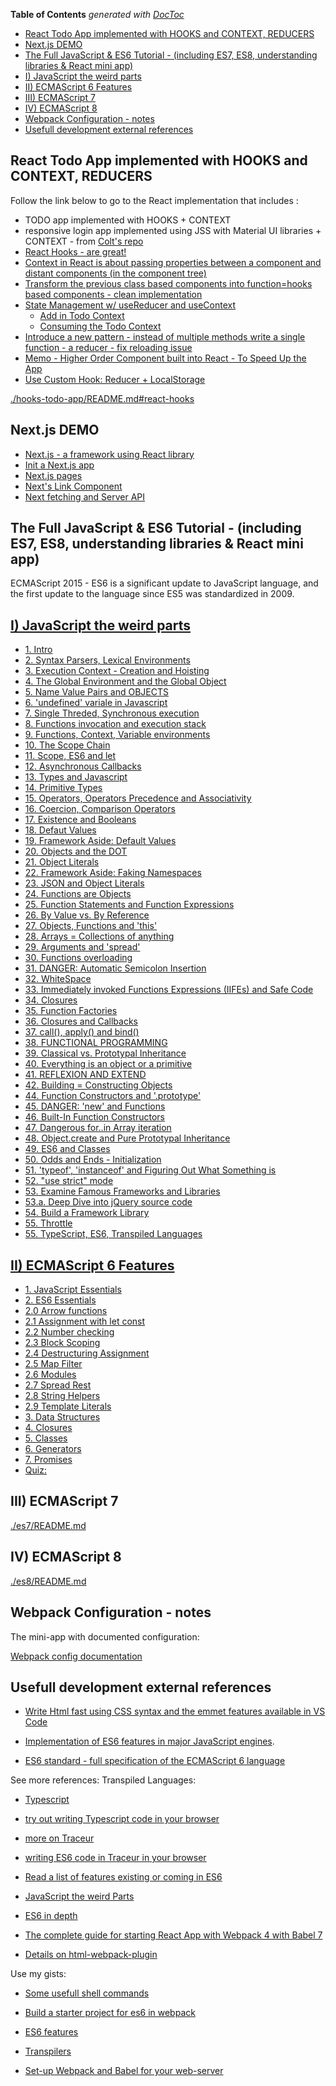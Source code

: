 <!-- START doctoc generated TOC please keep comment here to allow auto update -->
<!-- DON'T EDIT THIS SECTION, INSTEAD RE-RUN doctoc TO UPDATE -->
**Table of Contents**  *generated with [DocToc](https://github.com/thlorenz/doctoc)*

- [React Todo App implemented with HOOKS and CONTEXT, REDUCERS](#react-todo-app-implemented-with-hooks-and-context-reducers)
- [Next.js DEMO](#nextjs-demo)
- [The Full JavaScript & ES6 Tutorial - (including ES7, ES8, understanding libraries & React mini app)](#the-full-javascript--es6-tutorial---including-es7-es8-understanding-libraries--react-mini-app)
- [I) JavaScript the weird parts](#i-javascript-the-weird-parts)
- [II) ECMAScript 6 Features](#ii-ecmascript-6-features)
- [III) ECMAScript 7](#iii-ecmascript-7)
- [IV) ECMAScript 8](#iv-ecmascript-8)
- [Webpack Configuration - notes](#webpack-configuration---notes)
- [Usefull development external references](#usefull-development-external-references)

<!-- END doctoc generated TOC please keep comment here to allow auto update -->

## React Todo App implemented with HOOKS and CONTEXT, REDUCERS

Follow the link below to go to the React implementation that includes :
 - TODO app implemented with HOOKS + CONTEXT
 - responsive login app implemented using JSS with Material UI libraries + CONTEXT - from [Colt's repo](https://github.com/Colt/todos-context-usereducer)
- [React Hooks - are great!](./hooks-todo-app/README.md#react-hooks---are-great)
- [Context in React is about passing properties between a component and distant components (in the component tree)](./hooks-todo-app/README.md#context-in-react-is-about-passing-properties-between-a-component-and-distant-components-in-the-component-tree)
- [Transform the previous class based components into function=hooks based components - clean implementation](./hooks-todo-app/README.md#transform-the-previous-class-based-components-into-functionhooks-based-components---clean-implementation)
- [State Management w/ useReducer and useContext](./hooks-todo-app/README.md#state-management-w-usereducer-and-usecontext)
  - [Add in Todo Context](./hooks-todo-app/README.md#add-in-todo-context)
  - [Consuming the Todo Context](./hooks-todo-app/README.md#consuming-the-todo-context)
- [Introduce a new pattern - instead of multiple methods write a single function - a reducer - fix reloading issue](./hooks-todo-app/README.md#introduce-a-new-pattern---instead-of-multiple-methods-write-a-single-function---a-reducer---fix-reloading-issue)
- [Memo - Higher Order Component built into React - To Speed Up the App](./hooks-todo-app/README.md#memo---higher-order-component-built-into-react---to-speed-up-the-app)
- [Use Custom Hook: Reducer + LocalStorage](./hooks-todo-app/README.md#use-custom-hook-reducer--localstorage)

[./hooks-todo-app/README.md#react-hooks](./hooks-todo-app/README.md#react-hooks)

## Next.js DEMO

- [Next.js - a framework using React library](./next-js-demo-app/README.md#nextjs---a-framework-using-react-library)
- [Init a Next.js app](./next-js-demo-app/README.md#init-a-nextjs-app)
- [Next.js pages](./next-js-demo-app/README.md#nextjs-pages)
- [Next's Link Component](./next-js-demo-app/README.md#nexts-link-component)
- [Next  fetching and Server API](./next-js-demo-app/README.md#next--fetching-and-server-api)


## The Full JavaScript & ES6 Tutorial - (including ES7, ES8, understanding libraries & React mini app)
ECMAScript 2015 -  ES6 is a significant update to JavaScript language, and the first update to the language since ES5 was standardized in 2009. 

## [I) JavaScript the weird parts](./javascript-weird-parts/README.md)
- [1. Intro](./javascript-weird-parts/README.md/#1-intro)
- [2. Syntax Parsers, Lexical Environments](./javascript-weird-parts/README.md#2-syntax-parsers-lexical-environments)
- [3. Execution Context - Creation and Hoisting](./javascript-weird-parts/README.md#3-execution-context---creation-and-hoisting)
- [4. The Global Environment and the Global Object](./javascript-weird-parts/README.md#4-the-global-environment-and-the-global-object)
- [5. Name Value Pairs and OBJECTS](./javascript-weird-parts/README.md#5-name-value-pairs-and-objects)
- [6. 'undefined' variale in Javascript](./javascript-weird-parts/README.md#6-undefined-variale-in-javascript)
- [7. Single Threded, Synchronous execution](./javascript-weird-parts/README.md#7-single-threded-synchronous-execution)
- [8. Functions invocation and execution stack](./javascript-weird-parts/README.md#8-functions-invocation-and-execution-stack)
- [9. Functions, Context, Variable environments](./javascript-weird-parts/README.md#9-functions-context-variable-environments)
- [10. The Scope Chain](./javascript-weird-parts/README.md#10-the-scope-chain)
- [11. Scope, ES6 and let](./javascript-weird-parts/README.md#11-scope-es6-and-let)
- [12. Asynchronous Callbacks](./javascript-weird-parts/README.md#12-asynchronous-callbacks)
- [13. Types and Javascript](./javascript-weird-parts/README.md#13-types-and-javascript)
- [14. Primitive Types](./javascript-weird-parts/README.md#14-primitive-types)
- [15. Operators, Operators Precedence and Associativity](./javascript-weird-parts/README.md#15-operators-operators-precedence-and-associativity)
- [16. Coercion, Comparison Operators](./javascript-weird-parts/README.md#16-coercion-comparison-operators)
- [17. Existence and Booleans](./javascript-weird-parts/README.md#17-existence-and-booleans)
- [18. Defaut Values](./javascript-weird-parts/README.md#18-defaut-values)
- [19. Framework Aside: Default Values](./javascript-weird-parts/README.md#19-framework-aside-default-values)
- [20. Objects and the DOT](./javascript-weird-parts/README.md#20-objects-and-the-dot)
- [21. Object Literals](./javascript-weird-parts/README.md#21-object-literals)
- [22. Framework Aside: Faking Namespaces](./javascript-weird-parts/README.md#22-framework-aside-faking-namespaces)
- [23. JSON and Object Literals](./javascript-weird-parts/README.md#23-json-and-object-literals)
- [24. Functions are Objects](./javascript-weird-parts/README.md#24-functions-are-objects)
- [25. Function Statements and Function Expressions](./javascript-weird-parts/README.md#25-function-statements-and-function-expressions)
- [26. By Value vs. By Reference](./javascript-weird-parts/README.md#26-by-value-vs-by-reference)
- [27. Objects, Functions and 'this'](./javascript-weird-parts/README.md#27-objects-functions-and-this)
- [28. Arrays = Collections of anything](./javascript-weird-parts/README.md#28-arrays--collections-of-anything)
- [29. Arguments and 'spread'](./javascript-weird-parts/README.md#29-arguments-and-spread)
- [30. Functions overloading](./javascript-weird-parts/README.md#30-functions-overloading)
- [31. DANGER: Automatic Semicolon Insertion](./javascript-weird-parts/README.md#31-danger-automatic-semicolon-insertion)
- [32. WhiteSpace](./javascript-weird-parts/README.md#32-whitespace)
- [33. Immediately invoked Functions Expressions (IIFEs) and Safe Code](./javascript-weird-parts/README.md#33-immediately-invoked-functions-expressions-iifes-and-safe-code)
- [34. Closures](./javascript-weird-parts/README.md#34-closures)
- [35. Function Factories](./javascript-weird-parts/README.md#35-function-factories)
- [36. Closures and Callbacks](./javascript-weird-parts/README.md#36-closures-and-callbacks)
- [37. call(), apply() and bind()](./javascript-weird-parts/README.md#37-call-apply-and-bind)
- [38. FUNCTIONAL PROGRAMMING](./javascript-weird-parts/README.md#38-functional-programming)
- [39. Classical vs.  Prototypal Inheritance](./javascript-weird-parts/README.md#39-classical-vs--prototypal-inheritance)
- [40. Everything is an object or a primitive](./javascript-weird-parts/README.md#40-everything-is-an-object-or-a-primitive)
- [41. REFLEXION AND EXTEND](./javascript-weird-parts/README.md#41-reflexion-and-extend)
- [42. Building = Constructing Objects](./javascript-weird-parts/README.md#42-building--constructing-objects)
- [44. Function Constructors and '.prototype'](./javascript-weird-parts/README.md#44-function-constructors-and-prototype)
- [45. DANGER: 'new' and Functions](./javascript-weird-parts/README.md#45-danger-new-and-functions)
- [46. Built-In Function Constructors](./javascript-weird-parts/README.md#46-built-in-function-constructors)
- [47. Dangerous for..in Array  iteration](./javascript-weird-parts/README.md#47-dangerous-forin-array--iteration)
- [48. Object.create and Pure Prototypal Inheritance](./javascript-weird-parts/README.md#48-objectcreate-and-pure-prototypal-inheritance)
- [49. ES6 and Classes](./javascript-weird-parts/README.md#49-es6-and-classes)
- [50. Odds and Ends - Initialization](./javascript-weird-parts/README.md#50-odds-and-ends---initialization)
- [51. 'typeof', 'instanceof' and Figuring Out What Something is](./javascript-weird-parts/README.md#51-typeof-instanceof-and-figuring-out-what-something-is)
- [52. "use strict" mode](./javascript-weird-parts/README.md#52-use-strict-mode)
- [53. Examine Famous Frameworks and Libraries](./javascript-weird-parts/README.md#53-examine-famous-frameworks-and-libraries)
- [53.a. Deep Dive into jQuery source code](./understanding-libraries/README.md#1-deep-dive-into-jquery-code)
- [54. Build a Framework  Library](./understanding-libraries/README.md#2-build-my-own-library)
- [55.  Throttle](./javascript-weird-parts/README.md#55--throttle)
- [55. TypeScript, ES6, Transpiled Languages](./javascript-weird-parts/README.md#56-typescript-es6-transpiled-languages)


## [II) ECMAScript 6 Features](./es6-in-depth/README.md)

- [1. JavaScript Essentials](./es6-in-depth/README.md#1-javascript-essentials)
- [2. ES6 Essentials](./es6-in-depth/README.md#2-es6-essentials)
- [2.0 Arrow functions](./es6-in-depth/README.md#20-arrow-functions)
- [2.1 Assignment with let const](./es6-in-depth/README.md#21-assignment-with-let-const)
- [2.2 Number checking](./es6-in-depth/README.md#22-number-checking)
- [2.3 Block Scoping](./es6-in-depth/README.md#23-block-scoping)
- [2.4 Destructuring Assignment](./es6-in-depth/README.md#24-destructuring-assignment)
- [2.5 Map Filter](./es6-in-depth/README.md#25-map-filter)
- [2.6 Modules](./es6-in-depth/README.md#26-modules)
- [2.7 Spread Rest](./es6-in-depth/README.md#27-spread-rest)
- [2.8 String Helpers](./es6-in-depth/README.md#28-string-helpers)
- [2.9 Template Literals](./es6-in-depth/README.md#29-template-literals)
- [3. Data Structures](./es6-in-depth/README.md#3-data-structures)
- [4. Closures](./es6-in-depth/README.md#4-closures)
- [5. Classes](./es6-in-depth/README.md#5-classes)
- [6. Generators](./es6-in-depth/README.md#6-generators)
- [7. Promises](./es6-in-depth/README.md#7-promises)
- [Quiz:](./es6-in-depth/README.md#quiz)


## III) ECMAScript 7
[./es7/README.md](./es7/README.md)

## IV) ECMAScript 8
[./es8/README.md](./es8/README.md)

## Webpack Configuration - notes

The mini-app with documented configuration:

[Webpack config documentation](./react-mini-app/README.md#full-configuration-tutorial-for--webpack)

## Usefull development external references
- [Write Html fast using CSS syntax and the emmet features available in VS Code](https://docs.emmet.io/cheat-sheet/)

- [Implementation of ES6 features in major JavaScript engines](http://kangax.github.io/es5-compat-table/es6/).

- [ES6 standard - full specification of the ECMAScript 6 language](http://www.ecma-international.org/ecma-262/6.0/)

See more references:
    Transpiled Languages:

 - [Typescript](http://www.typescriptlang.org)
 - [try out writing Typescript code in your browser](http://www.typescriptlang.org/Playground)
 - [more on Traceur](https://github.com/google/traceur-compiler)
 - [writing ES6 code in Traceur in your browser](https://google.github.io/traceur-compiler/demo/repl.html#)


 - [Read a list of features existing or coming in ES6](https://github.com/lukehoban/es6features)
 - [JavaScript the weird Parts](https://www.udemy.com/understand-javascript/)
 - [ES6 in depth](https://www.udemy.com/es6-in-depth/)
- [The complete guide for starting React App with Webpack 4 with Babel 7](https://www.valentinog.com/blog/react-webpack-babel/)
- [Details on html-webpack-plugin](https://github.com/jantimon/html-webpack-plugin/blob/master/README.md)

Use my gists:

- [Some usefull shell commands](https://gist.github.com/bitaemi/bfbbe734467d11b1483b9bdb0ef08f2f)

- [Build a starter project for es6 in webpack](https://gist.github.com/bitaemi/d429293325696eb11aaba058fd094f67)

- [ES6 features](https://gist.github.com/bitaemi/f9fd607d0903efe5fe9ac3082153eddb)

- [Transpilers](https://gist.github.com/bitaemi/d0818d10862ac23a751ada7c5521657e)

- [Set-up Webpack and Babel for your web-server](https://gist.github.com/bitaemi/d429293325696eb11aaba058fd094f67)



